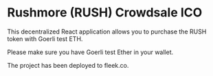 # Rushmore (RUSH) Crowdsale ICO

This decentralized React application allows you to purchase the RUSH token with Goerli test ETH.

Please make sure you have Goerli test Ether in your wallet.

The project has been deployed to fleek.co.
